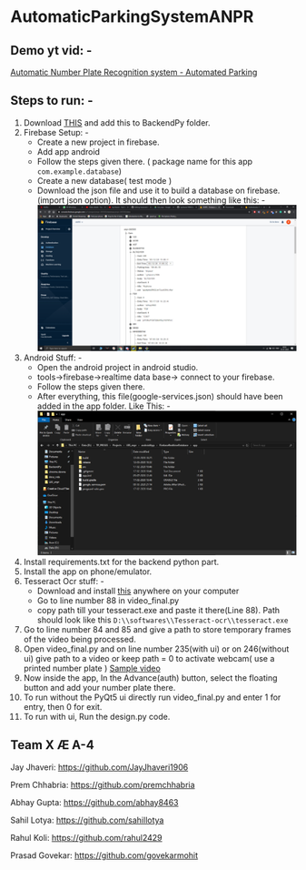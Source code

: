 # AutomaticParkingSystemANPR

## Demo yt vid: - 
[Automatic Number Plate Recognition system - Automated Parking](https://www.youtube.com/watch?v=i64AUqCuKV8&feature=youtu.be)

## Steps to run: -
1) Download [THIS](https://drive.google.com/file/d/10lYoIKufiyKaw570UvLbRHbUY6YGYlht/view?usp=sharing) and add this to BackendPy folder.
2) Firebase Setup: -
   - Create a new project in firebase.
   - Add app android
   - Follow the steps given there. ( package name for this app `com.example.database`)
   - Create a new database( test mode )
   - Download the json file and use it to build a database on firebase.(import json option). It should then look something like this: -
![](images/database.png)
3) Android Stuff: -
   - Open the android project in android studio.
   - tools->firebase->realtime data base-> connect to your firebase.
   - Follow the steps given there.
   - After everything, this file(google-services.json) should have been added in the app folder. Like This: - ![](images/afterFirebase.png)
4) Install requirements.txt for the backend python part.
5) Install the app on phone/emulator.
6) Tesseract Ocr stuff: -
   - Download and install [this](https://drive.google.com/file/d/1QojD9grZKxbMUceP3d6ckwn11yGuefYe/view?usp=sharing) anywhere on your computer
   - Go to line number 88 in video_final.py
   - copy path till your tesseract.exe and paste it there(Line 88). Path should look like this `D:\\softwares\\Tesseract-ocr\\tesseract.exe`
7) Go to line number 84 and 85 and give a path to store temporary frames of the video being processed.
8) Open video_final.py and on line number 235(with ui) or on 246(without ui) give path to a video or keep path = 0 to activate webcam( use a printed number plate )
  [Sample video](https://drive.google.com/file/d/1QL5nR2pNM71CKH2vehXpEgiqdH6SAAho/view?usp=sharing)
9) Now inside the app, In the Advance(auth) button, select the floating button and add your number plate there.
10) To run without the PyQt5 ui directly run video_final.py and enter 1 for entry, then 0 for exit.
11) To run with ui, Run the design.py code.

## Team X Æ A-4
Jay Jhaveri: https://github.com/JayJhaveri1906

Prem Chhabria: https://github.com/premchhabria

Abhay Gupta: https://github.com/abhay8463

Sahil Lotya: https://github.com/sahillotya

Rahul Koli: https://github.com/rahul2429

Prasad Govekar: https://github.com/govekarmohit
